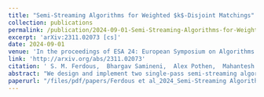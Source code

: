 ```yaml
---
title: "Semi-Streaming Algorithms for Weighted $k$-Disjoint Matchings"
collection: publications
permalink: /publication/2024-09-01-Semi-Streaming-Algorithms-for-Weighted-k-Disjoint-Matchings
excerpt: 'arXiv:2311.02073 [cs]'
date: 2024-09-01
venue: 'In the proceedings of ESA 24: European Symposium on Algorithms'
link: 'http://arxiv.org/abs/2311.02073'
citation: ' S. M. Ferdous,  Bhargav Samineni,  Alex Pothen,  Mahantesh Halappanavar,  Bala Krishnamoorthy, &quot;Semi-Streaming Algorithms for Weighted $k$-Disjoint Matchings.&quot; In the proceedings of ESA 24: European Symposium on Algorithms, 2024.'
abstract: "We design and implement two single-pass semi-streaming algorithms for the maximum weight \$k\$-disjoint matching (\$k\$-DM) problem. Given an integer \$k\$, the \$k\$-DM problem is to find \$k\$ pairwise edge-disjoint matchings such that the sum of the weights of the matchings is maximized. For \$k {\textbackslash}geq 2\$, this problem is NP-hard. Our first algorithm is based on the primal-dual framework of a linear programming relaxation of the problem and is \${\textbackslash}frac\{1\}\{3+{\textbackslash}varepsilon\}\$-approximate. We also develop an approximation preserving reduction from \$k\$-DM to the maximum weight \$b\$-matching problem. Leveraging this reduction and an existing semi-streaming \$b\$-matching algorithm, we design a \$({\textbackslash}frac\{1\}\{2+{\textbackslash}varepsilon\})(1 - {\textbackslash}frac\{1\}\{k+1\})\$-approximate semi-streaming algorithm for \$k\$-DM. For any constant \${\textbackslash}varepsilon {\textgreater} 0\$, both of these algorithms require \$O(nk {\textbackslash}log\_\{1+{\textbackslash}varepsilon\}{\textasciicircum}2 n)\$ bits of space. To the best of our knowledge, this is the first study of semi-streaming algorithms for the \$k\$-DM problem. We compare our two algorithms to state-of-the-art offline algorithms on 95 real-world and synthetic test problems, including thirteen graphs generated from data center network traces. On these instances, our streaming algorithms used significantly less memory (ranging from 6\${\textbackslash}times\$ to 512\${\textbackslash}times\$ less) and were faster in runtime than the offline algorithms. Our solutions were often within 5\% of the best weights from the offline algorithms. We highlight that the existing offline algorithms run out of 1 TB memory for most of the large instances (\${\textgreater}1\$ billion edges), whereas our streaming algorithms can solve these problems using only 100 GB memory for \$k=8\$."
paperurl: "/files/pdf/papers/Ferdous et al_2024_Semi-Streaming Algorithms for Weighted \$k\$-Disjoint Matchings.pdf"
---
```

